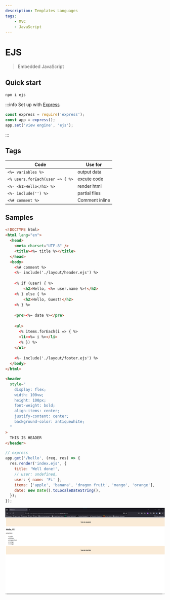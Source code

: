 ```yaml
---
description: Templates Languages
tags:
    - MVC
    - JavaScript
---
```


# EJS

> Embedded JavaScript

## Quick start

```bash
npm i ejs
```

:::info Set up with [Express](../../backend/JS_TS/Express.md)

```js
const express = require('express');
const app = express();
app.set('view engine', 'ejs');
```

:::

## Tags

| Code | Use for |
| --- | --- |
| `<%= variables %>` | output data |
| `<% users.forEach(user => { %>` | excute code |
| `<%- <h1>Hello</h1> %>` | render html |
| `<%- include('') %>` | partial files |
| `<%# comment %>` | Comment inline |

## Samples

```html title='index.ejs'
<!DOCTYPE html>
<html lang="en">
  <head>
    <meta charset="UTF-8" />
    <title><%= title %></title>
  </head>
  <body>
    <%# comment %>
    <%- include('./layout/header.ejs') %>

    <% if (user) { %>
        <h2>Hello, <%= user.name %>!</h2>
    <% } else { %>
        <h2>Hello, Guest!</h2>
    <% } %>

    <pre><%= date %></pre>

    <ul>
      <% items.forEach(i => { %>
      <li><%= i %></li>
      <% }) %>
    </ul>

    <%- include('./layout/footer.ejs') %>
  </body>
</html>
```

```html title='layout/header.ejs'
<header
  style="
    display: flex;
    width: 100vw;
    height: 100px;
    font-weight: bold;
    align-items: center;
    justify-content: center;
    background-color: antiquewhite;
  "
>
  THIS IS HEADER
</header>
```

```js
// express
app.get('/hello', (req, res) => {
  res.render('index.ejs', {
    title: 'Well done!',
    // user: undefined,
    user: { name: 'Fi' },
    items: ['apple', 'banana', 'dragon fruit', 'mango', 'orange'],
    date: new Date().toLocaleDateString(),
  });
});
```

![alt text](../../../assets/ejs-samples.png)
